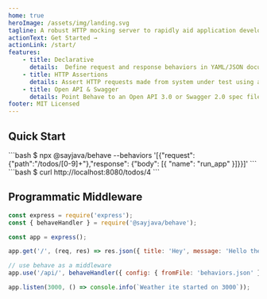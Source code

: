 ```yaml
---
home: true
heroImage: /assets/img/landing.svg
tagline: A robust HTTP mocking server to rapidly aid application development and system testing
actionText: Get Started →
actionLink: /start/
features:
    - title: Declarative
      details:  Define request and response behaviors in YAML/JSON documents checked into your repo.
    - title: HTTP Assertions
      details: Assert HTTP requests made from system under test using a RESTful API
    - title: Open API & Swagger
      details: Point Behave to an Open API 3.0 or Swagger 2.0 spec file and get an API server.
footer: MIT Licensed
---
```


## Quick Start

<code-group>
<code-block title="Start">
```bash
$ npx @sayjava/behave --behaviors '[{"request": {"path":"/todos/[0-9]+"},"response": {"body": [{ "name": "run_app" }]}}]'
```
</code-block>

<code-block title="Test">
```bash
$ curl http://localhost:8080/todos/4
```
</code-block>
</code-group>

## Programmatic Middleware

```javascript
const express = require('express');
const { behaveHandler } = require('@sayjava/behave');

const app = express();

app.get('/', (req, res) => res.json({ title: 'Hey', message: 'Hello there!' }));

// use behave as a middleware
app.use('/api/', behaveHandler({ config: { fromFile: 'behaviors.json' } }));

app.listen(3000, () => console.info(`Weather ite started on 3000`));
```